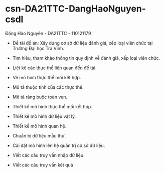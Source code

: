 # csn-DA21TTC-DangHaoNguyen-csdl
Đặng Hào Nguyên - DA21TTC - 110121179
- Đề tài đồ án: Xây dựng cơ sở dữ liệu đánh giá, xếp loại viên chức tại Trường Đại học Trà Vinh.

- Tìm hiểu, tham khảo thông tin quy định về đánh giá, xếp loại viên chức.
- Liệt kê các thực thể liên quan đến đề tài.
  
- Vẽ mô hình thực thể mối kết hợp.
- Mô tả thuộc tính của các thực thể.
- Mô tả ràng buộc toàn vẹn.
  
- Thiết kế mô hình thực thể mối kết hợp.
- Thiết kế mô hình dữ liệu vật lý.
- Thiết kế mô hình quan hệ.
  
- Chuẩn bị dữ liệu mẫu thử.
- Cài đặt mô hình lên hệ quản trị cơ sở dữ liệu.
  
- Viết các câu truy vấn nhập dữ liệu.
- Viết các câu truy vấn kết quả 
